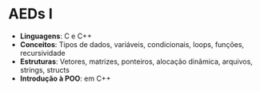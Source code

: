 # AEDs I
- **Linguagens**: C e C++
- **Conceitos**: Tipos de dados, variáveis, condicionais, loops, funções, recursividade
- **Estruturas**: Vetores, matrizes, ponteiros, alocação dinâmica, arquivos, strings, structs
- **Introdução à POO**: em C++
